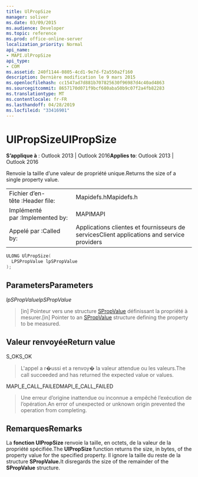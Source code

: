 ```yaml
---
title: UlPropSize
manager: soliver
ms.date: 03/09/2015
ms.audience: Developer
ms.topic: reference
ms.prod: office-online-server
localization_priority: Normal
api_name:
- MAPI.UlPropSize
api_type:
- COM
ms.assetid: 240f1144-0805-4cd1-9e7d-f2a550a2f160
description: Dernière modification le 9 mars 2015
ms.openlocfilehash: cc1547ad7d881b707825630f96987d4c40ad4863
ms.sourcegitcommit: 8657170d071f9bcf680aba50b9c07f2a4fb82283
ms.translationtype: MT
ms.contentlocale: fr-FR
ms.lasthandoff: 04/28/2019
ms.locfileid: "33416901"
---
```

# <a name="ulpropsize"></a><span data-ttu-id="54ff1-103">UlPropSize</span><span class="sxs-lookup"><span data-stu-id="54ff1-103">UlPropSize</span></span>

  
  
<span data-ttu-id="54ff1-104">**S’applique à** : Outlook 2013 | Outlook 2016</span><span class="sxs-lookup"><span data-stu-id="54ff1-104">**Applies to**: Outlook 2013 | Outlook 2016</span></span> 
  
<span data-ttu-id="54ff1-105">Renvoie la taille d’une valeur de propriété unique.</span><span class="sxs-lookup"><span data-stu-id="54ff1-105">Returns the size of a single property value.</span></span> 
  
|||
|:-----|:-----|
|<span data-ttu-id="54ff1-106">Fichier d’en-tête :</span><span class="sxs-lookup"><span data-stu-id="54ff1-106">Header file:</span></span>  <br/> |<span data-ttu-id="54ff1-107">Mapidefs.h</span><span class="sxs-lookup"><span data-stu-id="54ff1-107">Mapidefs.h</span></span>  <br/> |
|<span data-ttu-id="54ff1-108">Implémenté par :</span><span class="sxs-lookup"><span data-stu-id="54ff1-108">Implemented by:</span></span>  <br/> |<span data-ttu-id="54ff1-109">MAPI</span><span class="sxs-lookup"><span data-stu-id="54ff1-109">MAPI</span></span>  <br/> |
|<span data-ttu-id="54ff1-110">Appelé par :</span><span class="sxs-lookup"><span data-stu-id="54ff1-110">Called by:</span></span>  <br/> |<span data-ttu-id="54ff1-111">Applications clientes et fournisseurs de services</span><span class="sxs-lookup"><span data-stu-id="54ff1-111">Client applications and service providers</span></span>  <br/> |
   
```cpp
ULONG UlPropSize(
  LPSPropValue lpSPropValue
);
```

## <a name="parameters"></a><span data-ttu-id="54ff1-112">Parameters</span><span class="sxs-lookup"><span data-stu-id="54ff1-112">Parameters</span></span>

 <span data-ttu-id="54ff1-113">_lpSPropValue_</span><span class="sxs-lookup"><span data-stu-id="54ff1-113">_lpSPropValue_</span></span>
  
> <span data-ttu-id="54ff1-114">[in] Pointeur vers une structure [SPropValue](spropvalue.md) définissant la propriété à mesurer.</span><span class="sxs-lookup"><span data-stu-id="54ff1-114">[in] Pointer to an [SPropValue](spropvalue.md) structure defining the property to be measured.</span></span> 
    
## <a name="return-value"></a><span data-ttu-id="54ff1-115">Valeur renvoyée</span><span class="sxs-lookup"><span data-stu-id="54ff1-115">Return value</span></span>

<span data-ttu-id="54ff1-116">S_OK</span><span class="sxs-lookup"><span data-stu-id="54ff1-116">S_OK</span></span> 
  
> <span data-ttu-id="54ff1-117">L'appel a r�ussi et a renvoy� la valeur attendue ou les valeurs.</span><span class="sxs-lookup"><span data-stu-id="54ff1-117">The call succeeded and has returned the expected value or values.</span></span> 
    
<span data-ttu-id="54ff1-118">MAPI_E_CALL_FAILED</span><span class="sxs-lookup"><span data-stu-id="54ff1-118">MAPI_E_CALL_FAILED</span></span> 
  
> <span data-ttu-id="54ff1-119">Une erreur d’origine inattendue ou inconnue a empêché l’exécution de l’opération.</span><span class="sxs-lookup"><span data-stu-id="54ff1-119">An error of unexpected or unknown origin prevented the operation from completing.</span></span>
    
## <a name="remarks"></a><span data-ttu-id="54ff1-120">Remarques</span><span class="sxs-lookup"><span data-stu-id="54ff1-120">Remarks</span></span>

<span data-ttu-id="54ff1-121">La **fonction UlPropSize** renvoie la taille, en octets, de la valeur de la propriété spécifiée.</span><span class="sxs-lookup"><span data-stu-id="54ff1-121">The **UlPropSize** function returns the size, in bytes, of the property value for the specified property.</span></span> <span data-ttu-id="54ff1-122">Il ignore la taille du reste de la structure **SPropValue.**</span><span class="sxs-lookup"><span data-stu-id="54ff1-122">It disregards the size of the remainder of the **SPropValue** structure.</span></span> 
  

